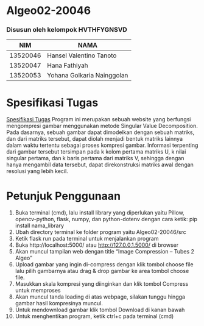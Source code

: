 # Algeo02-20046

### Disusun oleh kelompok HVTHFYGNSVD

|  NIM  |  NAMA  |
|-------|--------|
| 13520046 | Hansel Valentino Tanoto |
| 13520047 | Hana Fathiyah |
| 13520053 | Yohana Golkaria Nainggolan |

# Spesifikasi Tugas
[Spesifikasi Tugas](https://informatika.stei.itb.ac.id/~rinaldi.munir/AljabarGeometri/2021-2022/Tubes2-Algeo-2021.pdf)
Program ini merupakan sebuah website yang berfungsi mengompresi gambar menggunakan metode Singular Value Decomposition. Pada dasarnya, sebuah gambar dapat dimodelkan dengan sebuah matriks, dan dari matriks tersebut, dapat diolah menjadi bentuk matriks lainnya dalam waktu tertentu sebagai proses kompresi gambar. Informasi terpenting dari gambar tersebut tersimpan pada k kolom pertama matriks U, k nilai singular pertama, dan k baris pertama dari matriks V, sehingga dengan hanya mengambil data tersebut, dapat direkonstruksi matriks awal dengan resolusi yang lebih kecil. 

# Petunjuk Penggunaan
1.	Buka terminal (cmd), lalu install library yang diperlukan yaitu Pillow, opencv-python, flask, numpy, dan python-dotenv dengan cara ketik: pip install nama_library
2.	Ubah directory terminal ke folder program yaitu Algeo02-20046/src
3.	Ketik flask run pada terminal untuk menjalankan program
4.	Buka http://localhost:5000/ atau http://127.0.0.1.5000/ di browser
5.	Akan muncul tampilan web dengan title “Image Compression – Tubes 2 Algeo”
6.	Upload gambar yang ingin di-compress dengan klik tombol choose file lalu pilih gambarnya atau drag & drop gambar ke area tombol choose file.
7.	Masukkan skala kompresi yang diinginkan dan klik tombol Compress untuk memproses
8.	Akan muncul tanda loading di atas webpage, silakan tunggu hingga gambar hasil kompresinya muncul.
9.	Untuk mendownload gambar klik tombol Download di kanan bawah
10.	Untuk menghentikan program, ketik ctrl+c pada terminal (cmd)
